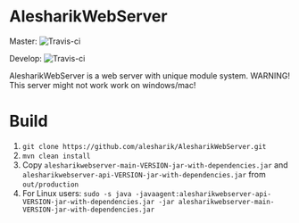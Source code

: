 AlesharikWebServer
==================

Master: ![Travis-ci](https://api.travis-ci.org/alesharik/AlesharikWebServer.svg?branch=master)

Develop: ![Travis-ci](https://travis-ci.org/alesharik/AlesharikWebServer.svg?branch=develop)

AlesharikWebServer is a web server with unique module system.
WARNING! This server might not work work on windows/mac!

Build
=====
1. `git clone https://github.com/alesharik/AlesharikWebServer.git`
2. `mvn clean install`
3. Copy `alesharikwebserver-main-VERSION-jar-with-dependencies.jar` and `alesharikwebserver-api-VERSION-jar-with-dependencies.jar` from `out/production`
4. For Linux users: `sudo -s java -javaagent:alesharikwebserver-api-VERSION-jar-with-dependencies.jar -jar alesharikwebserver-main-VERSION-jar-with-dependencies.jar`
  